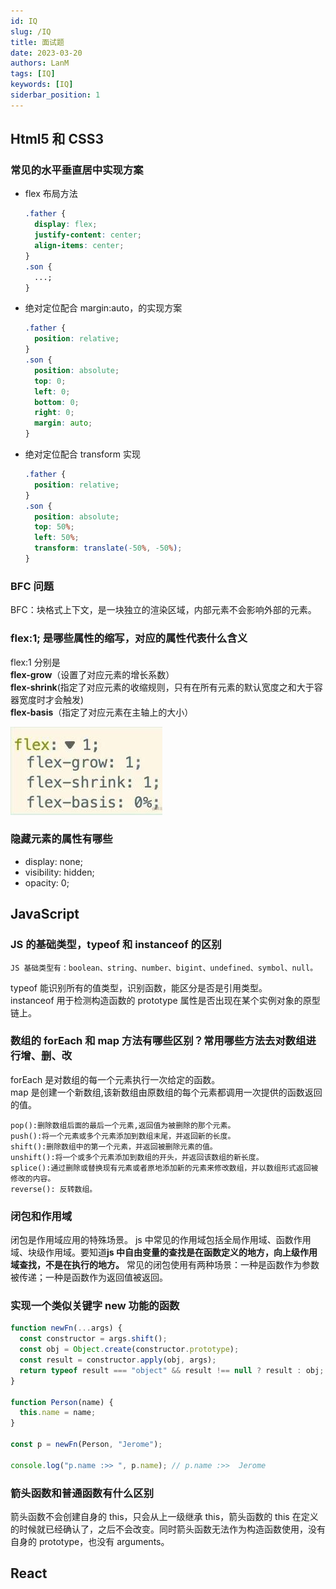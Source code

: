```yaml
---
id: IQ
slug: /IQ
title: 面试题
date: 2023-03-20
authors: LanM
tags: [IQ]
keywords: [IQ]
siderbar_position: 1
---
```


## Html5 和 CSS3

### 常见的水平垂直居中实现方案

- flex 布局方法

  ```css
  .father {
    display: flex;
    justify-content: center;
    align-items: center;
  }
  .son {
    ...;
  }
  ```

- 绝对定位配合 margin:auto，的实现方案

  ```css
  .father {
    position: relative;
  }
  .son {
    position: absolute;
    top: 0;
    left: 0;
    bottom: 0;
    right: 0;
    margin: auto;
  }
  ```

- 绝对定位配合 transform 实现

  ```css
  .father {
    position: relative;
  }
  .son {
    position: absolute;
    top: 50%;
    left: 50%;
    transform: translate(-50%, -50%);
  }
  ```

### BFC 问题

BFC：块格式上下文，是一块独立的渲染区域，内部元素不会影响外部的元素。

### flex:1; 是哪些属性的缩写，对应的属性代表什么含义

flex:1 分别是<br/> **flex-grow**（设置了对应元素的增长系数）<br/>**flex-shrink**(指定了对应元素的收缩规则，只有在所有元素的默认宽度之和大于容器宽度时才会触发)<br/>**flex-basis**（指定了对应元素在主轴上的大小）

![image](./img/flex.jpg)

### 隐藏元素的属性有哪些

- display: none;
- visibility: hidden;
- opacity: 0;

## JavaScript

### JS 的基础类型，typeof 和 instanceof 的区别

    JS 基础类型有：boolean、string、number、bigint、undefined、symbol、null。

typeof 能识别所有的值类型，识别函数，能区分是否是引用类型。<br/>
instanceof 用于检测构造函数的 prototype 属性是否出现在某个实例对象的原型链上。

### 数组的 forEach 和 map 方法有哪些区别？常用哪些方法去对数组进行增、删、改

forEach 是对数组的每一个元素执行一次给定的函数。<br/>
map 是创建一个新数组,该新数组由原数组的每个元素都调用一次提供的函数返回的值。

    pop():删除数组后面的最后一个元素,返回值为被删除的那个元素。
    push():将一个元素或多个元素添加到数组末尾，并返回新的长度。
    shift():删除数组中的第一个元素，并返回被删除元素的值。
    unshift():将一个或多个元素添加到数组的开头，并返回该数组的新长度。
    splice():通过删除或替换现有元素或者原地添加新的元素来修改数组，并以数组形式返回被修改的内容。
    reverse(): 反转数组。

### 闭包和作用域

闭包是作用域应用的特殊场景。 js 中常见的作用域包括全局作用域、函数作用域、块级作用域。要知道**js 中自由变量的查找是在函数定义的地方，向上级作用域查找，不是在执行的地方。** 常见的闭包使用有两种场景：一种是函数作为参数被传递；一种是函数作为返回值被返回。

### 实现一个类似关键字 new 功能的函数

```javascript
function newFn(...args) {
  const constructor = args.shift();
  const obj = Object.create(constructor.prototype);
  const result = constructor.apply(obj, args);
  return typeof result === "object" && result !== null ? result : obj;
}

function Person(name) {
  this.name = name;
}

const p = newFn(Person, "Jerome");

console.log("p.name :>> ", p.name); // p.name :>>  Jerome
```

### 箭头函数和普通函数有什么区别

箭头函数不会创建自身的 this，只会从上一级继承 this，箭头函数的 this 在定义的时候就已经确认了，之后不会改变。同时箭头函数无法作为构造函数使用，没有自身的 prototype，也没有 arguments。

## React

```

```
